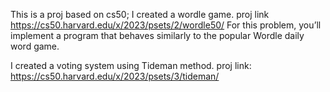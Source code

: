 This is a proj based on cs50;
I created a wordle game. 
proj link https://cs50.harvard.edu/x/2023/psets/2/wordle50/
For this problem, you’ll implement a program that behaves similarly to the popular Wordle daily word game.


I created a voting system using Tideman method.
proj link: https://cs50.harvard.edu/x/2023/psets/3/tideman/